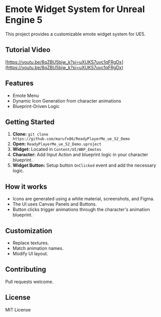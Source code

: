 # Emote Widget System for Unreal Engine 5

This project provides a customizable emote widget system for UE5.

## Tutorial Video

[https://youtu.be/8qZBU5bjw_k?si=uXUKS7uvc1qFRgDx](https://youtu.be/8qZBU5bjw_k?si=uXUKS7uvc1qFRgDx)

## Features

- Emote Menu
- Dynamic Icon Generation from character animations
- Blueprint-Driven Logic

## Getting Started

1.  **Clone:** `git clone https://github.com/marufx86/ReadyPlayerMe_ue_52_Demo`
2.  **Open:** `ReadyPlayerMe_ue_52_Demo.uproject`
3.  **Widget:** Located in `Content/UI/WBP_Emotes`
4.  **Character:** Add Input Action and blueprint logic in your character blueprint.
5.  **Widget Button:** Setup button `OnClicked` event and add the necessary logic.

## How it works

- Icons are generated using a white material, screenshots, and Figma.
- The UI uses Canvas Panels and Buttons.
- Button clicks trigger animations through the character's animation blueprint.

## Customization

- Replace textures.
- Match animation names.
- Modify UI layout.

## Contributing

Pull requests welcome.

## License

MIT License
